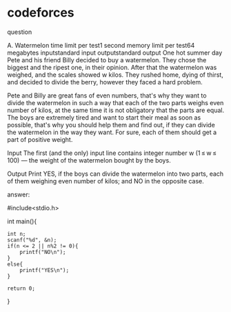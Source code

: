 # codeforces

question

A. Watermelon
time limit per test1 second
memory limit per test64 megabytes
inputstandard input
outputstandard output
One hot summer day Pete and his friend Billy decided to buy a watermelon. They chose the biggest and the ripest one, in their opinion. After that the watermelon was weighed, and the scales showed w kilos. They rushed home, dying of thirst, and decided to divide the berry, however they faced a hard problem.

Pete and Billy are great fans of even numbers, that's why they want to divide the watermelon in such a way that each of the two parts weighs even number of kilos, at the same time it is not obligatory that the parts are equal. The boys are extremely tired and want to start their meal as soon as possible, that's why you should help them and find out, if they can divide the watermelon in the way they want. For sure, each of them should get a part of positive weight.

Input
The first (and the only) input line contains integer number w (1 ≤ w ≤ 100) — the weight of the watermelon bought by the boys.

Output
Print YES, if the boys can divide the watermelon into two parts, each of them weighing even number of kilos; and NO in the opposite case.



answer:


#include<stdio.h>
 
int main(){
    
    int n;
    scanf("%d", &n);
    if(n <= 2 || n%2 != 0){
        printf("NO\n");
    }
    else{
        printf("YES\n");
    }
    
    return 0;
}

